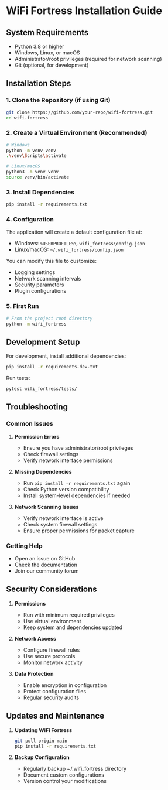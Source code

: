 # WiFi Fortress Installation Guide

## System Requirements

- Python 3.8 or higher
- Windows, Linux, or macOS
- Administrator/root privileges (required for network scanning)
- Git (optional, for development)

## Installation Steps

### 1. Clone the Repository (if using Git)

```bash
git clone https://github.com/your-repo/wifi-fortress.git
cd wifi-fortress
```

### 2. Create a Virtual Environment (Recommended)

```bash
# Windows
python -m venv venv
.\venv\Scripts\activate

# Linux/macOS
python3 -m venv venv
source venv/bin/activate
```

### 3. Install Dependencies

```bash
pip install -r requirements.txt
```

### 4. Configuration

The application will create a default configuration file at:
- Windows: `%USERPROFILE%\.wifi_fortress\config.json`
- Linux/macOS: `~/.wifi_fortress/config.json`

You can modify this file to customize:
- Logging settings
- Network scanning intervals
- Security parameters
- Plugin configurations

### 5. First Run

```bash
# From the project root directory
python -m wifi_fortress
```

## Development Setup

For development, install additional dependencies:

```bash
pip install -r requirements-dev.txt
```

Run tests:

```bash
pytest wifi_fortress/tests/
```

## Troubleshooting

### Common Issues

1. **Permission Errors**
   - Ensure you have administrator/root privileges
   - Check firewall settings
   - Verify network interface permissions

2. **Missing Dependencies**
   - Run `pip install -r requirements.txt` again
   - Check Python version compatibility
   - Install system-level dependencies if needed

3. **Network Scanning Issues**
   - Verify network interface is active
   - Check system firewall settings
   - Ensure proper permissions for packet capture

### Getting Help

- Open an issue on GitHub
- Check the documentation
- Join our community forum

## Security Considerations

1. **Permissions**
   - Run with minimum required privileges
   - Use virtual environment
   - Keep system and dependencies updated

2. **Network Access**
   - Configure firewall rules
   - Use secure protocols
   - Monitor network activity

3. **Data Protection**
   - Enable encryption in configuration
   - Protect configuration files
   - Regular security audits

## Updates and Maintenance

1. **Updating WiFi Fortress**
   ```bash
   git pull origin main
   pip install -r requirements.txt
   ```

2. **Backup Configuration**
   - Regularly backup ~/.wifi_fortress directory
   - Document custom configurations
   - Version control your modifications
